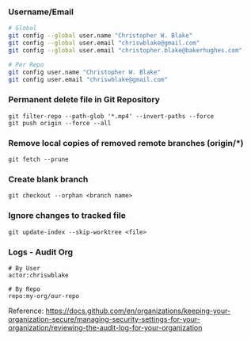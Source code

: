 

### Username/Email
```bash
# Global
git config --global user.name "Christopher W. Blake"
git config --global user.email "chriswblake@gmail.com"
git config --global user.email "christopher.blake@bakerhughes.com"

# Per Repo
git config user.name "Christopher W. Blake"
git config user.email "chriswblake@gmail.com"
```

### Permanent delete file in Git Repository
```
git filter-repo --path-glob '*.mp4' --invert-paths --force
git push origin --force --all
```

### Remove local copies of removed remote branches (origin/*)
```
git fetch --prune
```

### Create blank branch
```
git checkout --orphan <branch name>
```

### Ignore changes to tracked file
```
git update-index --skip-worktree <file>
```

### Logs - Audit Org
```
# By User
actor:chriswblake

# By Repo
repo:my-org/our-repo
```

Reference: https://docs.github.com/en/organizations/keeping-your-organization-secure/managing-security-settings-for-your-organization/reviewing-the-audit-log-for-your-organization